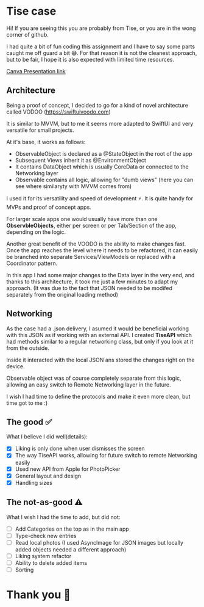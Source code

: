 # Tise case
Hi! If you are seeing this you are probably from Tise, or you are in the wong corner of github.

I had quite a bit of fun coding this assignment and I have to say some parts caught me off guard a bit 😅.
For that reason it is not the cleanest approach, but to be fair, I hope it is also expected with limited time resources.

[Canva Presentation link](https://www.canva.com/design/DAGcGTBmG5A/uhYLpBXOi5QAE6nWz6dmDw/edit?utm_content=DAGcGTBmG5A&utm_campaign=designshare&utm_medium=link2&utm_source=sharebutton)

## Architecture

Being a proof of concept, I decided to go for a kind of novel architecture called VODOO (https://swiftuivoodo.com)

It is similar to MVVM, but to me it seems more adapted to SwiftUI and very versatile for small projects.

At it's base, it works as follows:
- ObservableObject is declared as a @StateObject in the root of the app
- Subsequent Views inherit it as @EnvironmentObject
- It contains DataObject which is usually CoreData or connected to the Networking layer
- Observable contains all logic, allowing for "dumb views" (here you can see where similaryty with MVVM comes from)

I used it for its versatility and speed of development ⚡️. It is quite handy for MVPs and proof of concept apps.

For larger scale apps one would usually have more than one **ObservbleObjects**, either per screen or per Tab/Section of the app, depending on the logic.

Another great benefit of the VOODO is the ability to make changes fast. Once the app reaches the level where it needs to be refactored, it can easily be branched into separate Services/ViewModels or replaced with a Coordinator pattern.

In this app I had some major changes to the Data layer in the very end, and thanks to this architecture, it took me just a few minutes to adapt my approach. (It was due to the fact that JSON needed to be modifed separately from the original loading method)

## Networking
As the case had a .json delivery, I asumed it would be beneficial working with this JSON as if working with an external API. I created **TiseAPI** which had methods similar to a regular networking class, but only if you look at it from the outside.

Inside it interacted with the local JSON ans stored the changes right on the device.

Observable object was of course completely separate from this logic, allowing an easy switch to Remote Networking layer in the future. 

I wish I had time to define the protocols and make it even more clean, but time got to me :)

## The good ✅
What I believe I did well(details):
- [X] Liking is only done when user dismisses the screen
- [X] The way TiseAPI works, allowing for future switch to remote Networking easily
- [X] Used new API from Apple for PhotoPicker
- [X] General layout and design
- [X] Handling sizes

## The not-as-good ⚠️
What I wish I had the time to add, but did not:
- [ ] Add Categories on the top as in the main app
- [ ] Type-check new entries
- [ ] Read local photos (I used AsyncImage for JSON images but locally added objects needed a different approach)
- [ ] Liking system refactor
- [ ] Ability to delete added items
- [ ] Sorting

# Thank you 👋

